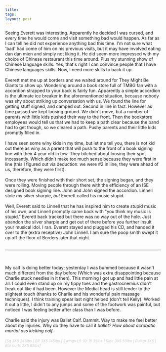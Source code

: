 ```yaml
---
title: 
tags: 
layout: post
---
```

Seeing Everett was interesting. Apparently he decided I was cursed, and every time he would come and visit something bad would happen. As far as I can tell he did not experience anything bad this time. I'm not sure what 'bad' had come of him on his previous visits, but it may have involved eating dan dan mien and simply not liking it. He did seem more impressed with my choice of Chinese restaurant this time around. Plus my stunning show of Chinese language skills. Yes, that's right I can convince people that I have Chinese languages skills. Now, I need more skills to back it up.<br /><br />Everett met me up at borders and we waited around for They Might Be Giants to show up. Wondering around a book store full of TMBG fan with a accordion strapped to your back is fairly fun. Apparently a simple accordion is the ultimate ice breaker in the aforementioned situation, because nobody was shy about striking up conversation with us. We found the line for getting stuff signed, and camped out. Second in line in fact. However as time passed we kept loosing ground. We didn't move, but a number of parents with little kids pushed their way to the front. Then the bookstore employees would tell us that we had to keep a path clear because the band had to get though, so we cleared a path. Pushy parents and their little kids promptly filled in.<br /><br />I have seen some winy kids in my time, but let me tell you, there is not kid out there as winy as a parent that will push to the front of a book signing line with their 4 year old in tow. They bitched about loosing their spot incessantly. Which didn't make too much sense because they were first in line (this I figured out via deduction: we were #2 in line, they were ahead of us, therefore, they were first).<br /><br />Once they were finished with their short set, the signing began, and they were rolling. Moving people through there with the efficiency of an ISE designed book signing line. John and John signed the accordion. Linnell stole my silver sharpie, <i>but</i> Everett called his music stupid.<br /><br />Well, Everett said to Linnell that he has inspired him to create stupid music of his own, and Linnell promptly came back with "you think my music is stupid." Everett back tracked but there was no way out of the hole. Just abandon the silver sharpie and get out of there before you further insult your musical idol. I ran. Everett stayed and plugged his CD, and handed it over to the (extra receptive) John Linnell. I am sure the poop smith swept it up off the floor of Borders later that night.<br /><br /><hr /><br /><br />My calf is doing better today; yesterday I was bummed because it wasn't much different from the day before (Which was extra disappointing because Charlie stuck needles in it then). This morning I got up and had little pain at all. I could even stand up on my tippy toes and the gastrocnemius didn't freak out like it had been. However the Medial head is still tender to the slightest touch (thanks to Charlie and his wonderful pain massage techniques). I think training spear last night helped (don't tell Kelly). Worked it out a little, I didn't to any jumps and some of the footwork was painful, but noticed I was feeling better after class than I was before.<br /><br />Charlie said the injury was Ballet Calf.  Dammit. Way to make me feel better about my injuries.  Why do they have to call it <i>ballet?  How about <i>acrobatic martial ass kicking calf</i>.<br /><br /><span style="font-size:85%;"><span style="color: rgb(204, 204, 204);">[Sq 3X5 245lbs | BP 3X5 145lbs  | Swings L5-10-15 35lbs | Side 3X5 50lbs | Pullup 3X5 | Bar curls 2X5 65lbs]</span></span><br /><br /></i>

